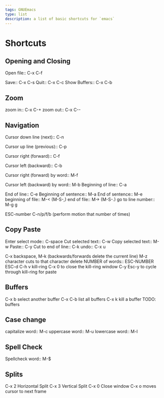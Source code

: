 ```yaml
---
tags: GNUEmacs
type: list
description: a list of basic shortcuts for `emacs`
---
```


# Shortcuts
## Opening and Closing
Open file:: C-x C-f
<!--SR:!2023-01-04,15,270-->
Save:: C-x C-s
Quit:: C-x C-c
Show Buffers:: C-x C-b

## Zoom
zoom in:: C-x C-+
zoom out:: C-x C--

## Navigation
Cursor down line (next):: C-n
<!--SR:!2023-01-01,12,270-->
Cursor up line (previous):: C-p
<!--SR:!2022-12-24,4,273-->
Cursor right (forward):: C-f
<!--SR:!2022-12-30,10,270-->
Cursor left (backward):: C-b
<!--SR:!2023-01-03,14,270-->
Cursor right (forward) by word:: M-f
<!--SR:!2022-12-22,2,230-->
Cursor left (backward) by word:: M-b
Beginning of line:: C-a
<!--SR:!2022-12-21,1,233-->
End of line:: C-e
Beginning of sentence:: M-a
End of sentence:: M-e
beginning of file:: M-< (M-S-,)
end of file:: M-\> (M-S-.)
go to line number:: M-g g

ESC-number C-n/p/f/b (perform motion that number of times)

## Copy Paste
Enter select mode:: C-space
Cut selected text:: C-w
Copy selected text:: M-w
Paste:: C-y
Cut to end of line:: C-k
undo:: C-x u

C-x backspace, M-k (backwards/forwards delete the current line)
M-z character cuts to that character
delete NUMBER of words:: ESC-NUMBER ESC-d
C-h v kill-ring
C-x 0 to close the kill-ring window
C-y Esc-y to cycle through kill-ring for paste

## Buffers
C-x b select another buffer
C-x C-b list all buffers
C-x k kill a buffer
TODO: buffers

## Case change
capitalize word:: M-c
uppercase word:: M-u
lowercase word:: M-l
<!--SR:!2022-12-23,3,253-->

## Spell Check
Spellcheck word:: M-$
<!--SR:!2022-12-29,9,247-->

## Splits
C-x 2 Horizontal Split
C-x 3 Vertical Split
C-x 0 Close window
C-x o moves cursor to next frame


